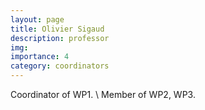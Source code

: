 ```yaml
---
layout: page
title: Olivier Sigaud
description: professor
img: 
importance: 4
category: coordinators
---
```


Coordinator of WP1. \\
Member  of WP2, WP3.